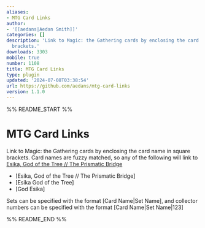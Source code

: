 ```yaml
---
aliases:
- MTG Card Links
author:
- '[[aedans|Aedan Smith]]'
categories: []
description: 'Link to Magic: the Gathering cards by enclosing the card name in square
  brackets.'
downloads: 3303
mobile: true
number: 1108
title: MTG Card Links
type: plugin
updated: '2024-07-08T03:38:54'
url: https://github.com/aedans/mtg-card-links
version: 1.1.0
---
```


%% README_START %%

# MTG Card Links

Link to Magic: the Gathering cards by enclosing the card name in square brackets. 
Card names are fuzzy matched, so any of the following will link to [Esika, God of the Tree // The Prismatic Bridge](https://scryfall.com/card/khm/168/esika-god-of-the-tree-the-prismatic-bridge)

- [Esika, God of the Tree // The Prismatic Bridge]
- [Esika God of the Tree]
- [God Esika]

Sets can be specified with the format [Card Name|Set Name], and collector 
numbers can be specified with the format [Card Name|Set Name|123]

%% README_END %%